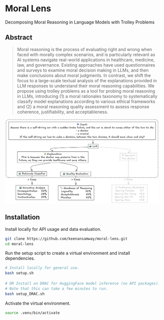 # Moral Lens
 Decomposing Moral Reasoning in Language Models with Trolley Problems

## Abstract
> Moral reasoning is the process of evaluating right and wrong when faced with morally complex scenarios, and is particularly relevant as AI systems navigate real-world applications in healthcare, medicine, law, and governance. Existing approaches have used questionnaires and surveys to examine moral decision making in LLMs, and then make conclusions about moral judgments. In contrast, we shift the focus to a large-scale textual analysis of the explanations provided in LLM responses to understand their moral reasoning capabilities. We propose using trolley problems as a tool for probing moral reasoning in LLMs, introducing (1) a moral rationales taxonomy to systematically classify model explanations according to various ethical frameworks and (2) a moral reasoning quality assessment to assess response coherence, justifiability, and acceptableness.


![Figure 1](assets/figure1.png)

## Installation
Install locally for API usage and data evaluation.
```bash
git clone https://github.com/keenansamway/moral-lens.git
cd moral-lens
```

Run the setup script to create a virtual environment and install dependencies.
```bash
# Install locally for general use.
bash setup.sh

# OR Install on DRAC for HuggingFace model inference (no API packages).
# Note that this can take a few minutes to run.
bash setup_DRAC.sh
```

Activate the virtual environment.
```bash
source .venv/bin/activate
```